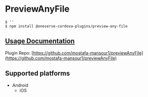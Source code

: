 # PreviewAnyFile

```text
$ ''
$ npm install @oneserve-cordova-plugins/preview-any-file
```

## [Usage Documentation](https://oneserve.gitbook.io/oneserve-cordova-plugins/plugins/preview-any-file/)

Plugin Repo: [https://github.com/mostafa-mansour1/previewAnyFile](https://github.com/mostafa-mansour1/previewAnyFile)

## Supported platforms

* Android
  * iOS


